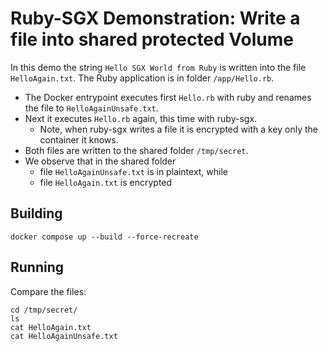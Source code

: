 # Ruby-SGX Demonstration: Write a file into shared protected Volume

In this demo the string `Hello SGX World from Ruby` is written into the file `HelloAgain.txt`. The Ruby application is in folder `/app/Hello.rb`. 

* The Docker entrypoint executes first `Hello.rb` with ruby and renames the file to `HelloAgainUnsafe.txt`. 
* Next it executes  `Hello.rb` again, this time with ruby-sgx. 
  * Note, when ruby-sgx writes a file it is encrypted with a key only the container it knows.
* Both files are written to the shared folder `/tmp/secret`.
* We observe that in the shared folder
  * file `HelloAgainUnsafe.txt` is in plaintext, while
  * file `HelloAgain.txt` is encrypted


## Building
```
docker compose up --build --force-recreate
```

## Running
Compare the files:
```
cd /tmp/secret/
ls
cat HelloAgain.txt
cat HelloAgainUnsafe.txt
```
